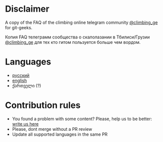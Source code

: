 # Disclaimer
A copy of the FAQ of the climbing online telegram community [@climbing_ge](https://t.me/climbing_ge) for git-geeks.

Копия FAQ телеграмм сообщества о скалолазании в Тбилиси/Грузии [@climbing_ge](https://t.me/climbing_ge) для тех кто гитом пользуется больше чем вордом.
# Languages
- [русский](ru/general.md)
- [english](en/general.md)
- ქართველი (?)

# Contribution rules
- You found a problem with some content? Please, help us to be better: [write us here](https://github.com/climbing-ge/guide/issues/new)
- Please, dont merge without a PR review
- Update all supported languages in the same PR